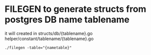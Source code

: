# FILEGEN to generate structs from postgres DB name tablename
it will created  in
structs/db/{tablename}.go
helper/constant/tablename/{tablename}.go

```./filegen -table="{nametable}"```




